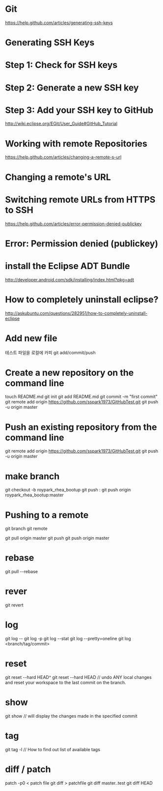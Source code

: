 Git
===

https://help.github.com/articles/generating-ssh-keys
# Generating SSH Keys
# Step 1: Check for SSH keys
# Step 2: Generate a new SSH key
# Step 3: Add your SSH key to GitHub

http://wiki.eclipse.org/EGit/User_Guide#GitHub_Tutorial
# Working with remote Repositories

https://help.github.com/articles/changing-a-remote-s-url
# Changing a remote's URL
# Switching remote URLs from HTTPS to SSH

https://help.github.com/articles/error-permission-denied-publickey
# Error: Permission denied (publickey)

# install the Eclipse ADT Bundle
http://developer.android.com/sdk/installing/index.html?pkg=adt
# How to completely uninstall eclipse?
http://askubuntu.com/questions/282951/how-to-completely-uninstall-eclipse 

# Add new file
테스트 파일을 로컬에 카피
git  add/commit/push

# Create a new repository on the command line

touch README.md
git init
git add README.md
git commit -m "first commit"
git remote add origin https://github.com/sspark1973/GitHubTest.git
git push -u origin master


# Push an existing repository from the command line

git remote add origin https://github.com/sspark1973/GitHubTest.git
git push -u origin master

# make branch
git checkout -b roypark_rhea_bootup 
git push  <REMOTENAME> <LOCALBRANCHNAME>:<REMOTEBRANCHNAME> 
git push origin roypark_rhea_bootup:master

# Pushing to a remote

git branch
git remote

git pull origin master
git push  <REMOTENAME> <BRANCHNAME> 
git push origin master

# rebase
git pull --rebase

# rever
git revert <commit id>

# log
git log -- <file name>
git log -p
git log --stat
git log --pretty=oneline
git log <branch/tag/commit>

# reset
git reset --hard HEAD^
git reset --hard HEAD // undo ANY local changes and reset your workspace to the last commit on the branch.

# show
git show <commit ID> // will display the changes made in the specified commit

# tag
git tag -l // How to find out list of available tags

# diff / patch
patch -p0 < patch file
git diff > patchfile
git diff master..test
git diff HEAD
